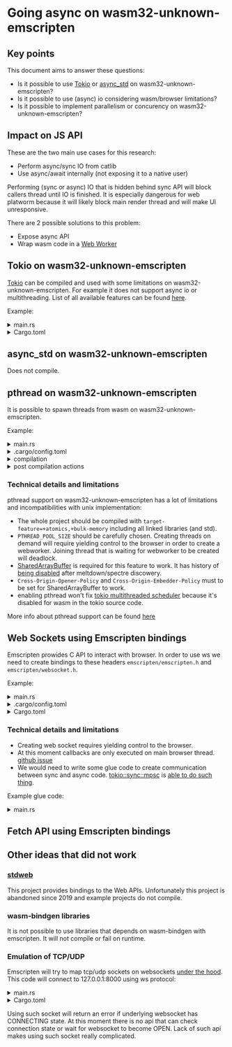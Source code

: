 # Going async on wasm32-unknown-emscripten

## Key points

This document aims to answer these questions:

- Is it possible to use [Tokio](https://tokio.rs/) or [async_std](https://docs.rs/async-std/latest/async_std/) on wasm32-unknown-emscripten?
- Is it possible to use (async) io considering wasm/browser limitations?
- Is it possible to implement parallelism or concurency on wasm32-unknown-emscripten?

## Impact on JS API

These are the two main use cases for this research:

- Perform async/sync IO from catlib
- Use async/await internally (not exposing it to a native user)

Performing (sync or async) IO that is hidden behind sync API will block callers thread until IO is finished. It is especially dangerous for web platworm because it will likely block main render thread and will make UI unresponsive.

There are 2 possible solutions to this problem:

- Expose async API
- Wrap wasm code in a [Web Worker](https://developer.mozilla.org/en-US/docs/Web/API/Web_Workers_API/Using_web_workers)

## Tokio on wasm32-unknown-emscripten

[Tokio](https://tokio.rs/) can be compiled and used with some limitations on wasm32-unknown-emscripten. For example it does not support async io or multithreading. List of all available features can be found [here](https://docs.rs/tokio/latest/tokio/#wasm-support).

Example:

<details>
  <summary>main.rs</summary>

```rust
#[tokio::main(flavor = "current_thread")]
async fn main() {
    async {
        println!("Hello tokio!");
    }
    .await;
}
```

</details>

<details>
  <summary>Cargo.toml</summary>

```toml
...

[dependencies]
tokio = { version = "*", features = ["rt", "macros"] }
```

</details>

## async_std on wasm32-unknown-emscripten

Does not compile.

## pthread on wasm32-unknown-emscripten

It is possible to spawn threads from wasm on wasm32-unknown-emscripten.

Example:

<details>
  <summary>main.rs</summary>

```rust
use std::thread;

fn main() {
    thread::spawn(|| println!("Hello thread::spawn!"))
        .join()
        .unwrap();
}
```

</details>

<details>
  <summary>.cargo/config.toml</summary>

```toml
[target.wasm32-unknown-emscripten]
rustflags = [
    "-C",
    "target-feature=+atomics,+bulk-memory",
    "-C",
    "link-args=-pthread -s USE_PTHREADS=1 -s PTHREAD_POOL_SIZE=4",
]
```

</details>

<details>
  <summary>compilation</summary>

```bash
cargo +nightly build --target=wasm32-unknown-emscripten -Z build-std
```

</details>

<details>
  <summary>post compilation actions</summary>

locate {project_name}.worker.js file and place it near {project_name}.js

</details>

### Technical details and limitations

pthread support on wasm32-unknown-emscripten has a lot of limitations and incompatibilities with unix implementation:

- The whole project should be compiled with `target-feature=+atomics,+bulk-memory` including all linked libraries (and std).
- `PTHREAD_POOL_SIZE` should be carefully chosen. Creating threads on demand will require yielding control to the browser in order to create a webworker. Joining thread that is waiting for webworker to be created will deadlock.
- [SharedArrayBuffer](https://developer.mozilla.org/en-US/docs/Web/JavaScript/Reference/Global_Objects/SharedArrayBuffer) is required for this feature to work. It has history of [being disabled](https://www.mozilla.org/en-US/security/advisories/mfsa2018-01/) after meltdown/spectre discowery.
- `Cross-Origin-Opener-Policy` and `Cross-Origin-Embedder-Policy` must to be set for SharedArrayBuffer to work.
- enabling pthread won't fix [tokio multithreaded scheduler](https://docs.rs/tokio/latest/tokio/runtime/index.html#multi-thread-scheduler) because it's disabled for wasm in the tokio source code.

More info about pthread support can be found [here](https://emscripten.org/docs/porting/pthreads.html)

## Web Sockets using Emscripten bindings

Emscripten prowides C API to interact with browser. In order to use ws we need to create bindings to these headers `emscripten/emscripten.h` and `emscripten/websocket.h`.

Example:

<details>
  <summary>main.rs</summary>

```rust
#![allow(non_upper_case_globals)]
#![allow(non_camel_case_types)]
#![allow(non_snake_case)]

use std::{ffi::CString, ptr};

include!("path/to/emscripten/bindings");

extern "C" fn onopen(
    _eventType: i32,
    websocketEvent: *const EmscriptenWebSocketOpenEvent,
    _userData: *mut libc::c_void,
) -> i32 {
    println!("onopen");
    let msg = CString::new("Hi").unwrap();
    unsafe { emscripten_websocket_send_utf8_text((*websocketEvent).socket, msg.as_ptr()) };
    0
}

extern "C" fn onerror(
    _eventType: i32,
    _websocketEvent: *const EmscriptenWebSocketErrorEvent,
    _userData: *mut libc::c_void,
) -> i32 {
    println!("onerror");
    0
}

extern "C" fn onclose(
    _eventType: i32,
    _websocketEvent: *const EmscriptenWebSocketCloseEvent,
    _userData: *mut libc::c_void,
) -> i32 {
    println!("onclose");
    0
}

extern "C" fn onmessage(
    _eventType: i32,
    websocketEvent: *const EmscriptenWebSocketMessageEvent,
    _userData: *mut libc::c_void,
) -> i32 {
    println!("onmessage");
    let msg = CString::new("no reason").unwrap();
    unsafe { emscripten_websocket_close((*websocketEvent).socket, 1000, msg.as_ptr()) };
    0
}

fn main() {
    let url = CString::new("ws://127.0.0.1:8001").unwrap();

    let mut ws_attrs = EmscriptenWebSocketCreateAttributes {
        url: url.as_ptr(),
        protocols: ptr::null(),
        createOnMainThread: EM_TRUE as i32,
    };

    unsafe {
        let ws = emscripten_websocket_new(&mut ws_attrs);
        emscripten_websocket_set_onopen_callback_on_thread(
            ws,
            ptr::null_mut(),
            Some(onopen),
            2 as *mut __pthread,
        );
        emscripten_websocket_set_onerror_callback_on_thread(
            ws,
            ptr::null_mut(),
            Some(onerror),
            2 as *mut __pthread,
        );
        emscripten_websocket_set_onclose_callback_on_thread(
            ws,
            ptr::null_mut(),
            Some(onclose),
            2 as *mut __pthread,
        );
        emscripten_websocket_set_onmessage_callback_on_thread(
            ws,
            ptr::null_mut(),
            Some(onmessage),
            2 as *mut __pthread,
        );
    }
}
```

</details>

<details>
  <summary>.cargo/config.toml</summary>

```toml
[target.wasm32-unknown-emscripten]
rustflags = [
    "-C",
    "link-args=-lwebsocket.js",
]
```

</details>

<details>
  <summary>Cargo.toml</summary>

```toml
...

[dependencies]
libc = { version = "*" }
```

</details>

### Technical details and limitations

- Creating web socket requires yielding control to the browser.
- At this moment callbacks are only executed on main browser thread. [github issue](https://github.com/emscripten-core/emscripten/issues/17958)
- We would need to write some glue code to create communication between sync and async code. [tokio::sync::mpsc](https://docs.rs/tokio/latest/tokio/sync/mpsc/index.html) is [able to do such thing](https://docs.rs/tokio/latest/tokio/sync/mpsc/index.html#communicating-between-sync-and-async-code).

Example glue code:

<details>
  <summary>main.rs</summary>

```rust
#![allow(non_upper_case_globals)]
#![allow(non_camel_case_types)]
#![allow(non_snake_case)]

use std::{ffi::CString, ptr};

use tokio::sync::mpsc;

include!("path/to/emscripten/bindings");

extern "C" fn onopen(
    _eventType: i32,
    _websocketEvent: *const EmscriptenWebSocketOpenEvent,
    userData: *mut libc::c_void,
) -> i32 {
    println!("onopen");
    let tx: &mpsc::Sender<String> = unsafe { std::mem::transmute(userData) };
    tx.blocking_send("onopen".to_owned()).unwrap();
    0
}

fn main() {
    std::thread::spawn(|| {
        let (tx, mut rx) = mpsc::channel::<String>(100);

        let url = CString::new("ws://127.0.0.1:8001").unwrap();
        let mut ws_attrs = EmscriptenWebSocketCreateAttributes {
            url: url.as_ptr(),
            protocols: ptr::null(),
            createOnMainThread: EM_TRUE as i32,
        };

        let ws = unsafe { emscripten_websocket_new(&mut ws_attrs) };

        tokio::runtime::Builder::new_current_thread()
            .enable_all()
            .build()
            .unwrap()
            .block_on(async {
                unsafe {
                    emscripten_websocket_set_onopen_callback_on_thread(
                        ws,
                        std::mem::transmute(&tx),
                        Some(onopen),
                        2 as *mut __pthread,
                    );
                }

                let res = rx.recv().await;
                println!("got = {:?}", res);
            });
    });
}
```

</details>

## Fetch API using Emscripten bindings

## Other ideas that did not work

### [stdweb](https://github.com/koute/stdweb)

This project provides bindings to the Web APIs. Unfortunately this project is abandoned since 2019 and example projects do not compile.

### wasm-bindgen libraries

It is not possible to use libraries that depends on wasm-bindgen with emscripten.
It will not compile or fail on runtime.

### Emulation of TCP/UDP

Emscripten will try to map tcp/udp sockets on websockets [under the hood](https://emscripten.org/docs/porting/networking.html#emulated-posix-tcp-sockets-over-websockets).
This code will connect to 127.0.0.1:8000 using ws protocol:

<details>
  <summary>main.rs</summary>

```rust
use std::{net::TcpStream, os::unix::prelude::FromRawFd};

fn main() {
    let socket_d = unsafe { libc::socket(libc::AF_INET, libc::SOCK_STREAM, 0) };

    let addr = libc::sockaddr_in {
        sin_family: libc::AF_INET as u16,
        sin_addr: libc::in_addr {
            s_addr: 16777343_u32,
        },
        sin_port: 8000_u16.to_be(),
        sin_zero: [0, 0, 0, 0, 0, 0, 0, 0],
    };

    unsafe {
        libc::connect(
            socket_d,
            std::mem::transmute::<*const libc::sockaddr_in, *const libc::sockaddr>(&addr),
            std::mem::size_of::<libc::sockaddr_in>() as u32,
        )
    };

    let mut con = unsafe { TcpStream::from_raw_fd(socket_d) };
    loop {}
}
```

</details>

<details>
  <summary>Cargo.toml</summary>

```toml
...

[dependencies]
libc = { version = "*" }
```

</details>

Using such socket will return an error if underlying websocket has CONNECTING state. At this moment there is no api that can check connection state or wait for websocket to become OPEN. Lack of such api makes using such socket really complicated.
